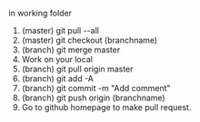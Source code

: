 
in working folder
1. (master) git pull --all
2. (master) git checkout (branchname)
3. (branch) git merge master
4. Work on your local
5. (branch) git pull origin master
6. (branch) git add -A
7. (branch) git commit -m "Add comment"
8. (branch) git push origin (branchname)
9. Go to github homepage to make pull request.
